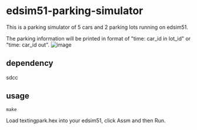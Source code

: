 # edsim51-parking-simulator
This is a parking simulator of 5 cars and 2 parking lots running on edsim51.

The parking information will be printed in format of "time: car_id in lot_id" or "time: car_id out".
![image](https://user-images.githubusercontent.com/109360168/215818201-e1bcb2c1-d51d-47f4-be86-2364c7f6bc25.png)
## dependency
sdcc

## usage
```
make
```
Load textingpark.hex into your edsim51, click Assm and then Run.
